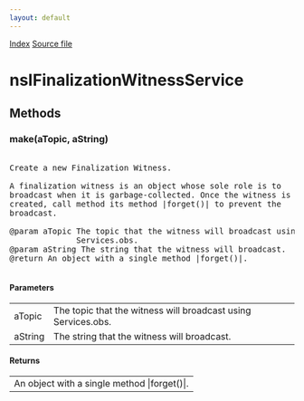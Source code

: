 ```yaml
---
layout: default
---
```

<div id='links'><a href="../index.html">Index</a>
<a href="http://dxr.mozilla.org/mozilla-central/source/toolkit/components/finalizationwitness/nsIFinalizationWitnessService.idl">Source file</a>
</div>

# nsIFinalizationWitnessService #

## Methods ##

### make(aTopic, aString) ###
<pre>  
Create a new Finalization Witness.  
  
A finalization witness is an object whose sole role is to  
broadcast when it is garbage-collected. Once the witness is  
created, call method its method |forget()| to prevent the  
broadcast.  
  
@param aTopic The topic that the witness will broadcast using  
              Services.obs.  
@param aString The string that the witness will broadcast.  
@return An object with a single method |forget()|.  
  
</pre>
#### Parameters ####

<table>

<tr>
<td>aTopic</td>
<td>The topic that the witness will broadcast using  
              Services.obs.  
</td>
</tr>

<tr>
<td>aString</td>
<td>The string that the witness will broadcast.  
</td>
</tr>

</table>

#### Returns ####

<table>

<tr>
<td>An object with a single method |forget()|.  
</td>
</tr>

</table>
